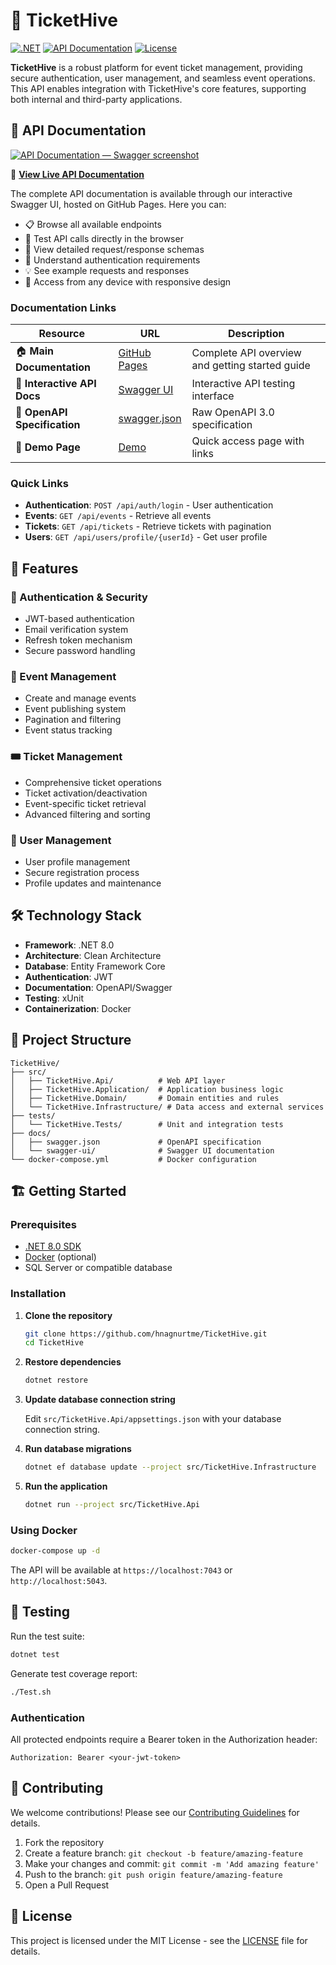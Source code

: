 # 🎫 TicketHive

[![.NET](https://img.shields.io/badge/.NET-8.0-blue.svg)](https://dotnet.microsoft.com/)
[![API Documentation](https://img.shields.io/badge/API-Documentation-green.svg)](https://hnagnurtme.github.io/TicketHive/)
[![License](https://img.shields.io/badge/License-MIT-yellow.svg)](https://opensource.org/licenses/MIT)

**TicketHive** is a robust platform for event ticket management, providing secure authentication, user management, and seamless event operations. This API enables integration with TicketHive's core features, supporting both internal and third-party applications.

## 📖 API Documentation
[![API Documentation — Swagger screenshot](https://raw.githubusercontent.com/hnagnurtme/TicketHive/main/docs/localhost_5000_swagger_index.html%20(2).png)](https://hnagnurtme.github.io/TicketHive/)

🔗 **[View Live API Documentation](https://hnagnurtme.github.io/TicketHive/)**

The complete API documentation is available through our interactive Swagger UI, hosted on GitHub Pages. Here you can:

- 📋 Browse all available endpoints
- 🧪 Test API calls directly in the browser  
- 📝 View detailed request/response schemas
- 🔐 Understand authentication requirements
- 💡 See example requests and responses
- 📱 Access from any device with responsive design

### Documentation Links

| Resource | URL | Description |
|----------|-----|-------------|
| 🏠 **Main Documentation** | [GitHub Pages](https://hnagnurtme.github.io/TicketHive/) | Complete API overview and getting started guide |
| 📖 **Interactive API Docs** | [Swagger UI](https://hnagnurtme.github.io/TicketHive/swagger-ui/) | Interactive API testing interface |
| 📄 **OpenAPI Specification** | [swagger.json](https://hnagnurtme.github.io/TicketHive/swagger.json) | Raw OpenAPI 3.0 specification |
| 🧪 **Demo Page** | [Demo](https://hnagnurtme.github.io/TicketHive/demo.html) | Quick access page with links |

### Quick Links

- **Authentication**: `POST /api/auth/login` - User authentication
- **Events**: `GET /api/events` - Retrieve all events
- **Tickets**: `GET /api/tickets` - Retrieve tickets with pagination
- **Users**: `GET /api/users/profile/{userId}` - Get user profile

## 🚀 Features

### 🔐 Authentication & Security
- JWT-based authentication
- Email verification system
- Refresh token mechanism
- Secure password handling

### 🎪 Event Management
- Create and manage events
- Event publishing system
- Pagination and filtering
- Event status tracking

### 🎟️ Ticket Management
- Comprehensive ticket operations
- Ticket activation/deactivation
- Event-specific ticket retrieval
- Advanced filtering and sorting

### 👤 User Management
- User profile management
- Secure registration process
- Profile updates and maintenance

## 🛠️ Technology Stack

- **Framework**: .NET 8.0
- **Architecture**: Clean Architecture
- **Database**: Entity Framework Core
- **Authentication**: JWT
- **Documentation**: OpenAPI/Swagger
- **Testing**: xUnit
- **Containerization**: Docker

## 📁 Project Structure

```
TicketHive/
├── src/
│   ├── TicketHive.Api/          # Web API layer
│   ├── TicketHive.Application/  # Application business logic
│   ├── TicketHive.Domain/       # Domain entities and rules
│   └── TicketHive.Infrastructure/ # Data access and external services
├── tests/
│   └── TicketHive.Tests/        # Unit and integration tests
├── docs/
│   ├── swagger.json             # OpenAPI specification
│   └── swagger-ui/              # Swagger UI documentation
└── docker-compose.yml           # Docker configuration
```

## 🏗️ Getting Started

### Prerequisites

- [.NET 8.0 SDK](https://dotnet.microsoft.com/download)
- [Docker](https://www.docker.com/) (optional)
- SQL Server or compatible database

### Installation

1. **Clone the repository**
   ```bash
   git clone https://github.com/hnagnurtme/TicketHive.git
   cd TicketHive
   ```

2. **Restore dependencies**
   ```bash
   dotnet restore
   ```

3. **Update database connection string**
   
   Edit `src/TicketHive.Api/appsettings.json` with your database connection string.

4. **Run database migrations**
   ```bash
   dotnet ef database update --project src/TicketHive.Infrastructure
   ```

5. **Run the application**
   ```bash
   dotnet run --project src/TicketHive.Api
   ```

### Using Docker

```bash
docker-compose up -d
```

The API will be available at `https://localhost:7043` or `http://localhost:5043`.

## 🧪 Testing

Run the test suite:

```bash
dotnet test
```

Generate test coverage report:

```bash
./Test.sh
```


### Authentication

All protected endpoints require a Bearer token in the Authorization header:

```
Authorization: Bearer <your-jwt-token>
```

## 🤝 Contributing

We welcome contributions! Please see our [Contributing Guidelines](CONTRIBUTING.md) for details.

1. Fork the repository
2. Create a feature branch: `git checkout -b feature/amazing-feature`
3. Make your changes and commit: `git commit -m 'Add amazing feature'`
4. Push to the branch: `git push origin feature/amazing-feature`
5. Open a Pull Request

## 📄 License

This project is licensed under the MIT License - see the [LICENSE](LICENSE) file for details.
